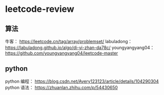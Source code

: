 # leetcode-review

## 算法
牛客： https://leetcode.cn/tag/array/problemset/
labuladong： https://labuladong.github.io/algo/di-yi-zhan-da78c/
youngyangyang04： https://github.com/youngyangyang04/leetcode-master

## python
python 编程： https://blog.csdn.net/Avery123123/article/details/104290304
python 语法： https://zhuanlan.zhihu.com/p/54430650
